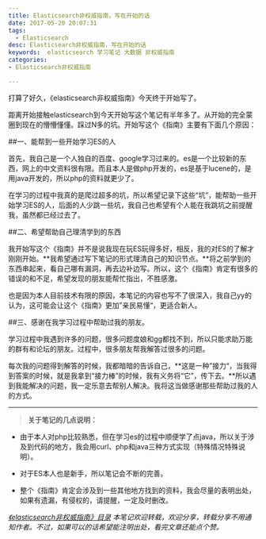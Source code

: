 ```yaml
---
title: Elasticsearch非权威指南，写在开始的话
date: 2017-05-20 20:07:31
tags:
  - Elasticsearch
desc: Elasticsearch非权威指南，写在开始的话
keywords:  elasticsearch 学习笔记 大数据 非权威指南 
categories:
- Elasticsearch非权威指南

---
```


打算了好久，《elasticsearch非权威指南》今天终于开始写了。

距离开始接触elasticsearch到今天开始写这个笔记有半年多了。从开始的完全蒙圈到现在的懵懵懂懂。踩过N多的坑。开始写这个《指南》主要有下面几个原因：
<!--more-->
##一、能帮到一些开始学习ES的人

首先，我自己是一个人独自的百度、google学习过来的。es是一个比较新的东西，网上的中文资料很有限。而且本人是做php开发的，es是基于lucene的，是用java开发的，所以php的资料就更少了。

在学习的过程中我真的是爬过超多的坑，所以希望记录下这些“坑”，能帮助一些开始学习ES的人，后面的人少跳一些坑，我自己也希望有个人能在我跳坑之前提醒我，虽然都已经过去了。

##二、希望帮助自己理清学到的东西

我开始写这个《指南》并不是说我现在玩ES玩得多好，相反，我的对ES的了解才刚刚开始。**我希望通过写下笔记的形式理清自己的知识节点。**将之前学到的东西串起来，看自己哪有漏洞，再去边补边写。所以，这个《指南》肯定有很多的错误的和不足，希望发现的朋友能帮忙指出，不胜感激。

也是因为本人目前技术有限的原因，本笔记的内容也写不了很深入，我自己yy的认为，这可能会让这个《指南》更加”亲民易懂“，更适合新人。

##三、感谢在我学习过程中帮助过我的朋友。

学习过程中我遇到许多的问题，很多问题度娘和gg都找不到，所以只能求助万能的群有和论坛的朋友。过程中，很多朋友帮我解答过很多的问题。

每次我的问题得到解答的时候，我都暗暗的告诉自己，**这是一种”接力“，当我得到答案的时候，就是我拿到“接力棒”的时候，我有义务将“它”，传下去。**所以遇到我能解决的问题，我一定乐意去帮别人解决。我将这当做感谢那些帮助过我的人的方式。
***
>**关于笔记的几点说明：**

* 由于本人对php比较熟悉，但在学习es的过程中顺便学了点java，所以关于涉及到代码的地方，我会用curl、php和java三种方式实现（特殊情况特殊说明）。

* 对于ES本人也是新手，所以笔记会不断的完善。

* 整个《指南》肯定会涉及到一些其他地方找到的资料，我会尽量的表明出处，如果有遗漏，有侵权的，请提醒，一定及时删改。

*[《elasticsearch非权威指南》目录](http://www.jianshu.com/p/ede55b4110b1)*
*本笔记欢迎转载，欢迎分享，转载分享不用通知作者。不过，如果可以的话希望能注明出处，看完文章还能点个赞。*